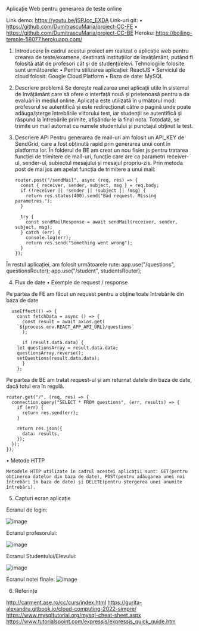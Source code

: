 Aplicație Web pentru generarea de teste online


Link demo: https://youtu.be/jSPJcc_EXDA
Link-uri git: 
•	 https://github.com/DumitrascuMaria/project-CC-FE
•	https://github.com/DumitrascuMaria/project-CC-BE
Heroku: https://boiling-temple-58077.herokuapp.com/

1.	Introducere
În cadrul acestui proiect am realizat o aplicație web pentru crearea de teste/examene, destinată instituțiilor de învățământ, putând fi folosită atât de profesori cât și de studenți/elevi. 
Tehnologiile folosite sunt următoarele: 
•	Pentru stilizarea aplicației: ReactJS
•	Serviciul de cloud folosit: Google Cloud Platform
•	Baza de date: MySQL

2.	Descriere problemă
Se dorește realizarea unei aplicații utile în sistemul de învățământ care să ofere o interfață nouă și prietenoasă pentru a da evaluări în mediul online.
Aplicația este utilizată în următorul mod: profesorul se autentifică și este redirecționat către o pagină unde poate adăuga/șterge întrebările viitorului test, iar studenții se autentifică și răspund la întrebările primite, afișăndu-le la final nota. Totodată, se trimite un mail automat cu numele studentului și punctajul obținut la test.

3.	Descriere API
Pentru generarea de mail-uri am folosit un API_KEY de SendGrid, care a fost obținută rapid prin generarea unui cont în platforma lor. În folderul de BE am creat un nou fisier js pentru tratarea funcției de trimitere de mail-uri, funcție care are ca parametri receiver-ul, sender-ul, subiectul mesajului și mesajul propriu-zis. Prin metoda post de mai jos am apelat funcția de trimitere a unui mail:

		router.post("/sendMail", async (req, res) => {
		  const { receiver, sender, subject, msg } = req.body;
		  if (!receiver || !sender || !subject || !msg) {
		    return res.status(400).send("Bad request. Missing parametres.");
		  }

		  try {
		    const sendMailResponse = await sendMail(receiver, sender, subject, msg);
		  } catch (err) {
		    console.log(err);
		    return res.send("Something went wrong");
		  }
		});

În restul aplicației, am folosit următoarele rute: 
app.use("/questions", questionsRouter);
app.use("/student", studentsRouter);



4.	Flux de date
•	Exemple de request / response

 Pe partea de FE am făcut un request pentru a obține toate întrebările din baza de date 
 
	  useEffect(() => {
	    const fetchData = async () => {
	      const result = await axios.get(
		`${process.env.REACT_APP_API_URL}/questions`
	      );

	      if (result.data.data) {
		let questionsArray = result.data.data;
		questionsArray.reverse();
		setQuestions(result.data.data);
	      }
	    };

Pe partea de BE am tratat request-ul și am returnat datele din baza de date, dacă totul era în regulă.

	router.get("/", (req, res) => {
	  connection.query("SELECT * FROM questions", (err, results) => {
	    if (err) {
	      return res.send(err);
	    }

	    return res.json({
	      data: results,
	    });
	  });
	});

•	Metode HTTP

	Metodele HTTP utilizate în cadrul acestei aplicații sunt: GET(pentru obținerea datelor din baza de date), POST(pentru adăugarea unei noi întrebări în baza de date) și DELETE(pentru ștergerea unei anumite întrebări).

5.	Capturi ecran aplicație

Ecranul de login: 
 



![image](https://user-images.githubusercontent.com/72390543/168482812-0dfa460b-2277-4e89-9e86-97d769e2c8a6.png)







Ecranul profesorului: 
 
![image](https://user-images.githubusercontent.com/72390543/168482943-27e61487-5dfe-4433-83dc-bd01311a04a8.png)


Ecranul Studentului/Elevului: 
 

![image](https://user-images.githubusercontent.com/72390543/168482945-778ca983-5068-4ef5-9387-32a6a774fb71.png)







Ecranul notei finale: 
 ![image](https://user-images.githubusercontent.com/72390543/168482951-b60ecde8-3fbe-4bb8-beb1-2dc6d8176142.png)



6.	Referințe

http://carment.ase.ro/cc/curs/index.html
https://gurita-alexandru.gitbook.io/cloud-computing-2022-simpre/
https://www.mysqltutorial.org/mysql-cheat-sheet.aspx
https://www.tutorialspoint.com/expressjs/expressjs_quick_guide.htm


